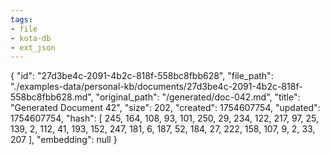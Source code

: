 ```yaml
---
tags:
- file
- kota-db
- ext_json
---
```

{
  "id": "27d3be4c-2091-4b2c-818f-558bc8fbb628",
  "file_path": "./examples-data/personal-kb/documents/27d3be4c-2091-4b2c-818f-558bc8fbb628.md",
  "original_path": "/generated/doc-042.md",
  "title": "Generated Document 42",
  "size": 202,
  "created": 1754607754,
  "updated": 1754607754,
  "hash": [
    245,
    164,
    108,
    93,
    101,
    250,
    29,
    234,
    122,
    217,
    97,
    25,
    139,
    2,
    112,
    41,
    193,
    152,
    247,
    181,
    6,
    187,
    52,
    184,
    27,
    222,
    158,
    107,
    9,
    2,
    33,
    207
  ],
  "embedding": null
}
